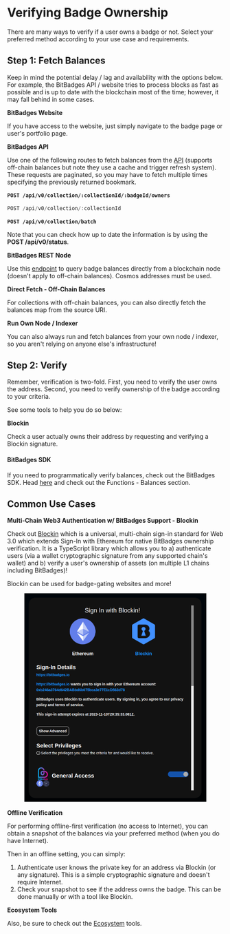 # Verifying Badge Ownership

There are many ways to verify if a user owns a badge or not. Select your preferred method according to your use case and requirements.

##



## Step 1: Fetch Balances

Keep in mind the potential delay / lag and availability with the options below. For example, the BitBadges API / website tries to process blocks as fast as possible and is up to date with the blockchain most of the time; however, it may fall behind in some cases.

**BitBadges Website**

If you have access to the website, just simply navigate to the badge page or user's portfolio page.&#x20;

**BitBadges API**

Use one of the following routes to fetch balances from the [API](../bitbadges-api/api.md) (supports off-chain balances but note they use a cache and trigger refresh system). These requests are paginated, so you may have to fetch multiple times specifying the previously returned bookmark.

<pre class="language-typescript"><code class="lang-typescript"><strong>POST /api/v0/collection/:collectionId/:badgeId/owners
</strong></code></pre>

```typescript
POST /api/v0/collection/:collectionId
```

<pre class="language-typescript"><code class="lang-typescript"><strong>POST /api/v0/collection/batch
</strong></code></pre>



Note that you can check how up to date the information is by using the **POST /api/v0/status**.

**BitBadges REST Node**

Use this [endpoint](https://bitbadges.github.io/bitbadges-openapi-rest-docs/#bitbadgesBitbadgeschainBadgesGetBalance) to query badge balances directly from a blockchain node (doesn't apply to off-chain balances). Cosmos addresses must be used.

**Direct Fetch - Off-Chain Balances**

For collections with off-chain balances, you can also directly fetch the balances map from the source URI.

**Run Own Node / Indexer**

You can also always run and fetch balances from your own node / indexer, so you aren't relying on anyone else's infrastructure!



## Step 2: Verify&#x20;

Remember, verification is two-fold. First, you need to verify the user owns the address.  Second, you need to verify ownership of the badge according to your criteria.

See some tools to help you do so below:

**Blockin**

Check a user actually owns their address by requesting and verifying a Blockin signature.

#### **BitBadges SDK**

If you need to programmatically verify balances, check out the BitBadges SDK. Head [here](https://bitbadges.github.io/bitbadgesjs/packages/utils/docs/modules.html) and check out the Functions - Balances section.





## Common Use Cases

**Multi-Chain Web3 Authentication w/ BitBadges Support - Blockin**

Check out [Blockin](https://blockin-quickstart.vercel.app) which is a universal, multi-chain sign-in standard for Web 3.0 which extends Sign-In with Ethereum for native BitBadges ownership verification. It is a TypeScript library which allows you to a) authenticate users (via a wallet cryptographic signature from any supported chain's wallet) and b) verify a user's ownership of assets (on multiple L1 chains including BitBadges)!

Blockin can be used for badge-gating websites and more!

<figure><img src="../../.gitbook/assets/image (10).png" alt=""><figcaption></figcaption></figure>

**Offline Verification**

For performing offline-first verification (no access to Internet), you can obtain a snapshot of the balances via your preferred method (when you do have Internet).

Then in an offline setting, you can simply:

1. Authenticate user knows the private key for an address via Blockin (or any signature). This is a simple cryptographic signature and doesn't require Internet.
2. Check your snapshot to see if the address owns the badge. This can be done manually or with a tool like Blockin.

**Ecosystem Tools**

Also, be sure to check out the [Ecosystem](../../overview/ecosystem.md) tools.
